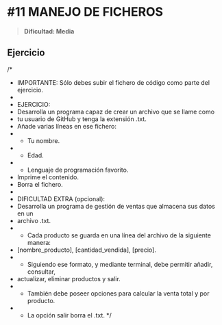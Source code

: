 # #11 MANEJO DE FICHEROS
> #### Dificultad: Media 

## Ejercicio
/*
 * IMPORTANTE: Sólo debes subir el fichero de código como parte del ejercicio.
 * 
 * EJERCICIO:
 * Desarrolla un programa capaz de crear un archivo que se llame como
 * tu usuario de GitHub y tenga la extensión .txt.
 * Añade varias líneas en ese fichero:
 * - Tu nombre.
 * - Edad.
 * - Lenguaje de programación favorito.
 * Imprime el contenido.
 * Borra el fichero.
 *
 * DIFICULTAD EXTRA (opcional):
 * Desarrolla un programa de gestión de ventas que almacena sus datos en un 
 * archivo .txt.
 * - Cada producto se guarda en una línea del archivo de la siguiente manera:
 *   [nombre_producto], [cantidad_vendida], [precio].
 * - Siguiendo ese formato, y mediante terminal, debe permitir añadir, consultar,
 *   actualizar, eliminar productos y salir.
 * - También debe poseer opciones para calcular la venta total y por producto.
 * - La opción salir borra el .txt.
 */